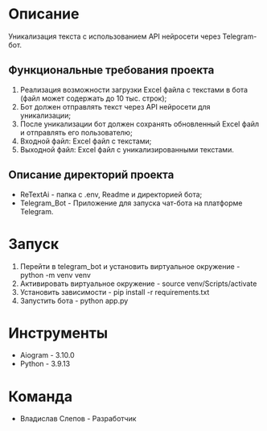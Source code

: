 # Описание
Уникализация текста с использованием API нейросети через Telegram-бот.

## Функциональные требования проекта
1. Реализация возможности загрузки Excel файла с текстами в бота (файл может содержать до 10 тыс. строк);
2. Бот должен отправлять текст через API нейросети для уникализации;
3. После уникализации бот должен сохранять обновленный Excel файл и отправлять его пользователю;
4. Входной файл: Excel файл с текстами;
5. Выходной файл: Excel файл с уникализированными текстами.

##  Описание директорий проекта
* ReTextAi - папка с .env, Readme и директорией бота;
* Telegram_Bot - Приложение для запуска чат-бота на платформе Telegram.

# Запуск
1. Перейти в telegram_bot и установить виртуальное окружение - python -m venv venv
2. Активировать виртуальное окружение - source venv/Scripts/activate
3. Установить зависимости - pip install -r requirements.txt
4. Запустить бота - python app.py
# Инструменты
* Aiogram - 3.10.0
* Python - 3.9.13

# Команда
* Владислав Слепов - Разработчик

